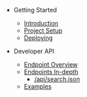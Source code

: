 - Getting Started

  - [Introduction](/docs/introduction/introduction 'Introduction')
  - [Project Setup](/docs/introduction/setup 'Project Setup')
  - [Deploying](/docs/introduction/deploying 'Deploying')

- Developer API
  - [Endpoint Overview](/docs/api/overview 'Endpoint Overview')
  - [Endpoints In-depth](/docs/api/endpoint/index 'Endpoints In-depth')
    - [/api/search.json](/docs/api/endpoint/search 'Endpoint - Search')
  - [Examples](/docs/api/examples 'Endpoint Examples')
